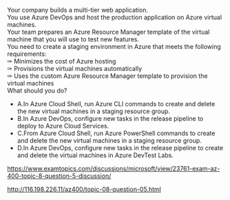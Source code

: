 Your company builds a multi-tier web application.<br/>You use Azure DevOps and host the production application on Azure virtual machines.<br/>Your team prepares an Azure Resource Manager template of the virtual machine that you will use to test new features.<br/>You need to create a staging environment in Azure that meets the following requirements:<br/>✑ Minimizes the cost of Azure hosting<br/>✑ Provisions the virtual machines automatically<br/>✑ Uses the custom Azure Resource Manager template to provision the virtual machines<br/>What should you do?<br/><ul><li class="multi-choice-item"><span class="multi-choice-letter" data-choice-letter="A">A.</span>In Azure Cloud Shell, run Azure CLI commands to create and delete the new virtual machines in a staging resource group.</li><li class="multi-choice-item"><span class="multi-choice-letter" data-choice-letter="B">B.</span>In Azure DevOps, configure new tasks in the release pipeline to deploy to Azure Cloud Services.</li><li class="multi-choice-item"><span class="multi-choice-letter" data-choice-letter="C">C.</span>From Azure Cloud Shell, run Azure PowerShell commands to create and delete the new virtual machines in a staging resource group.</li><li class="multi-choice-item correct-hidden"><span class="multi-choice-letter" data-choice-letter="D">D.</span>In Azure DevOps, configure new tasks in the release pipeline to create and delete the virtual machines in Azure DevTest Labs.</li></ul><p><a href="https://www.examtopics.com/discussions/microsoft/view/23761-exam-az-400-topic-8-question-5-discussion/">https://www.examtopics.com/discussions/microsoft/view/23761-exam-az-400-topic-8-question-5-discussion/</a></p><p><a href="http://116.198.226.11/az400/topic-08-question-05.html">http://116.198.226.11/az400/topic-08-question-05.html</a></p><script src="https://giscus.app/client.js"                    data-repo="azsamples/az204"                    data-repo-id="R_kgDOMRXzDQ"                    data-category="General"                    data-category-id="DIC_kwDOMRXzDc4Cgi27"                    data-mapping="pathname"                    data-strict="1"                    data-reactions-enabled="0"                    data-emit-metadata="0"                    data-input-position="bottom"                    data-theme="preferred_color_scheme"                    data-lang="en"                    crossorigin="anonymous"                    async>                    </script>